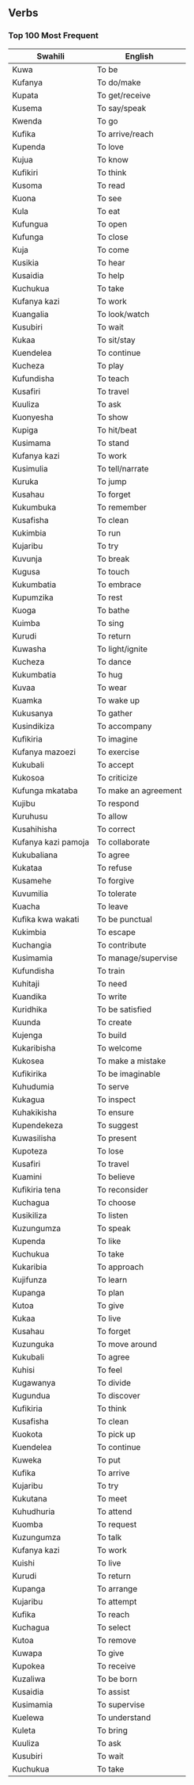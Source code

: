 
## Verbs

### Top 100 Most Frequent

| Swahili          | English          |
|------------------|------------------|
| Kuwa             | To be            |
| Kufanya          | To do/make       |
| Kupata           | To get/receive   |
| Kusema           | To say/speak     |
| Kwenda           | To go            |
| Kufika           | To arrive/reach  |
| Kupenda          | To love          |
| Kujua            | To know          |
| Kufikiri         | To think         |
| Kusoma           | To read          |
| Kuona            | To see           |
| Kula             | To eat           |
| Kufungua         | To open          |
| Kufunga          | To close         |
| Kuja             | To come          |
| Kusikia          | To hear          |
| Kusaidia         | To help          |
| Kuchukua         | To take          |
| Kufanya kazi     | To work          |
| Kuangalia        | To look/watch    |
| Kusubiri         | To wait          |
| Kukaa            | To sit/stay      |
| Kuendelea        | To continue      |
| Kucheza          | To play          |
| Kufundisha       | To teach         |
| Kusafiri         | To travel        |
| Kuuliza          | To ask           |
| Kuonyesha        | To show          |
| Kupiga           | To hit/beat      |
| Kusimama         | To stand         |
| Kufanya kazi     | To work          |
| Kusimulia        | To tell/narrate  |
| Kuruka           | To jump          |
| Kusahau          | To forget        |
| Kukumbuka        | To remember      |
| Kusafisha        | To clean         |
| Kukimbia         | To run           |
| Kujaribu         | To try           |
| Kuvunja          | To break         |
| Kugusa           | To touch         |
| Kukumbatia       | To embrace       |
| Kupumzika        | To rest          |
| Kuoga            | To bathe         |
| Kuimba           | To sing          |
| Kurudi           | To return        |
| Kuwasha          | To light/ignite  |
| Kucheza           | To dance         |
| Kukumbatia       | To hug           |
| Kuvaa            | To wear          |
| Kuamka           | To wake up       |
| Kukusanya        | To gather        |
| Kusindikiza      | To accompany     |
| Kufikiria        | To imagine       |
| Kufanya mazoezi  | To exercise      |
| Kukubali         | To accept        |
| Kukosoa          | To criticize     |
| Kufunga mkataba  | To make an agreement |
| Kujibu           | To respond       |
| Kuruhusu         | To allow         |
| Kusahihisha      | To correct       |
| Kufanya kazi pamoja | To collaborate |
| Kukubaliana      | To agree         |
| Kukataa          | To refuse        |
| Kusamehe         | To forgive       |
| Kuvumilia        | To tolerate      |
| Kuacha           | To leave         |
| Kufika kwa wakati | To be punctual  |
| Kukimbia         | To escape        |
| Kuchangia        | To contribute    |
| Kusimamia        | To manage/supervise |
| Kufundisha       | To train         |
| Kuhitaji         | To need          |
| Kuandika         | To write         |
| Kuridhika        | To be satisfied  |
| Kuunda           | To create        |
| Kujenga          | To build         |
| Kukaribisha      | To welcome       |
| Kukosea          | To make a mistake |
| Kufikirika       | To be imaginable |
| Kuhudumia        | To serve         |
| Kukagua          | To inspect       |
| Kuhakikisha      | To ensure        |
| Kupendekeza      | To suggest       |
| Kuwasilisha      | To present       |
| Kupoteza         | To lose          |
| Kusafiri         | To travel        |
| Kuamini          | To believe       |
| Kufikiria tena   | To reconsider    |
| Kuchagua         | To choose        |
| Kusikiliza       | To listen        |
| Kuzungumza       | To speak         |
| Kupenda          | To like          |
| Kuchukua         | To take          |
| Kukaribia        | To approach      |
| Kujifunza        | To learn         |
| Kupanga          | To plan          |
| Kutoa            | To give          |
| Kukaa            | To live          |
| Kusahau          | To forget        |
| Kuzunguka        | To move around   |
| Kukubali         | To agree         |
| Kuhisi           | To feel          |
| Kugawanya        | To divide        |
| Kugundua         | To discover      |
| Kufikiria        | To think         |
| Kusafisha        | To clean         |
| Kuokota          | To pick up       |
| Kuendelea        | To continue      |
| Kuweka           | To put           |
| Kufika           | To arrive        |
| Kujaribu         | To try           |
| Kukutana         | To meet          |
| Kuhudhuria       | To attend        |
| Kuomba           | To request       |
| Kuzungumza       | To talk          |
| Kufanya kazi     | To work          |
| Kuishi           | To live          |
| Kurudi           | To return        |
| Kupanga           | To arrange       |
| Kujaribu         | To attempt       |
| Kufika           | To reach         |
| Kuchagua         | To select        |
| Kutoa            | To remove        |
| Kuwapa           | To give          |
| Kupokea          | To receive       |
| Kuzaliwa         | To be born       |
| Kusaidia         | To assist        |
| Kusimamia        | To supervise     |
| Kuelewa          | To understand    |
| Kuleta           | To bring         |
| Kuuliza          | To ask           |
| Kusubiri         | To wait          |
| Kuchukua         | To take          |
